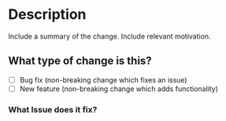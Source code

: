 # Description

Include a summary of the change. Include
relevant motivation.

## What type of change is this?

- [ ] Bug fix (non-breaking change which fixes an issue)
- [ ] New feature (non-breaking change which adds functionality)

### What Issue does it fix?
